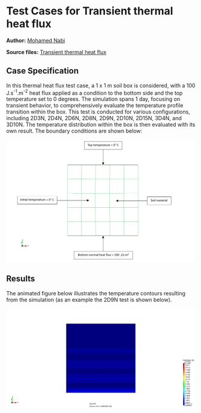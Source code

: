 # Test Cases for Transient thermal heat flux

**Author:** [Mohamed Nabi](https://github.com/mnabideltares)

**Source files:** [Transient thermal heat flux](https://github.com/KratosMultiphysics/Kratos/tree/master/applications/GeoMechanicsApplication/tests/test_thermal_element/test_transient_thermal_heat_flux)

## Case Specification
In this thermal heat flux test case, a 1 x 1 m soil box is considered, with a 100 J.s<sup>-1</sup>.m<sup>-2</sup> heat flux applied as a condition to the bottom side and the top temperature set to 0 degrees. The simulation spans 1 day, focusing on transient behavior, to comprehensively evaluate the temperature profile transition within the box. This test is conducted for various configurations, including 2D3N, 2D4N, 2D6N, 2D8N, 2D9N, 2D10N, 2D15N, 3D4N, and 3D10N. The temperature distribution within the box is then evaluated with its own result.
The boundary conditions are shown below:

<img src="../documentation_data/test_heat_flux_boundary_conditions.png"  alt="Visualization of the Boundary conditions" title="Visualization of the Boundary conditions" width="600">

## Results

The animated figure below illustrates the temperature contours resulting from the simulation (as an example the 2D9N test is shown below).

<img src="../documentation_data/test_transient_thermal_heat_flux_2D9N_result.gif" alt="Temperature contours over time" title="Temperature contours over time" width="600">
